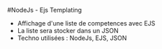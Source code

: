 #NodeJs - Ejs Templating
- Affichage d'une liste de competences avec EJS
- La liste sera stocker dans un JSON
- Techno utilisées : NodeJs, EJS, JSON
